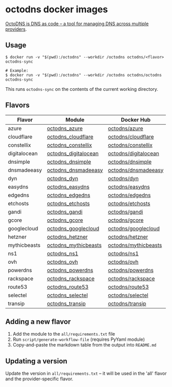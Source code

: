 # octodns docker images

[OctoDNS is DNS as code – a tool for managing DNS across multiple providers](https://github.com/octodns/octodns).

## Usage

```
$ docker run -v "$(pwd):/octodns" --workdir /octodns octodns/<flavor> octodns-sync

# Example:
$ docker run -v "$(pwd):/octodns" --workdir /octodns octodns/octodns octodns-sync
```

This runs `octodns-sync` on the contents of the current working directory.

## Flavors

| Flavor | Module | Docker Hub |
|--------|--------|------------|
| azure | [octodns_azure](https://github.com/octodns/octodns-azure) | [octodns/azure](https://hub.docker.com/r/octodns/azure) |
| cloudflare | [octodns_cloudflare](https://github.com/octodns/octodns-cloudflare) | [octodns/cloudflare](https://hub.docker.com/r/octodns/cloudflare) |
| constellix | [octodns_constellix](https://github.com/octodns/octodns-constellix) | [octodns/constellix](https://hub.docker.com/r/octodns/constellix) |
| digitalocean | [octodns_digitalocean](https://github.com/octodns/octodns-digitalocean) | [octodns/digitalocean](https://hub.docker.com/r/octodns/digitalocean) |
| dnsimple | [octodns_dnsimple](https://github.com/octodns/octodns-dnsimple) | [octodns/dnsimple](https://hub.docker.com/r/octodns/dnsimple) |
| dnsmadeeasy | [octodns_dnsmadeeasy](https://github.com/octodns/octodns-dnsmadeeasy) | [octodns/dnsmadeeasy](https://hub.docker.com/r/octodns/dnsmadeeasy) |
| dyn | [octodns_dyn](https://github.com/octodns/octodns-dyn) | [octodns/dyn](https://hub.docker.com/r/octodns/dyn) |
| easydns | [octodns_easydns](https://github.com/octodns/octodns-easydns) | [octodns/easydns](https://hub.docker.com/r/octodns/easydns) |
| edgedns | [octodns_edgedns](https://github.com/octodns/octodns-edgedns) | [octodns/edgedns](https://hub.docker.com/r/octodns/edgedns) |
| etchosts | [octodns_etchosts](https://github.com/octodns/octodns-etchosts) | [octodns/etchosts](https://hub.docker.com/r/octodns/etchosts) |
| gandi | [octodns_gandi](https://github.com/octodns/octodns-gandi) | [octodns/gandi](https://hub.docker.com/r/octodns/gandi) |
| gcore | [octodns_gcore](https://github.com/octodns/octodns-gcore) | [octodns/gcore](https://hub.docker.com/r/octodns/gcore) |
| googlecloud | [octodns_googlecloud](https://github.com/octodns/octodns-googlecloud) | [octodns/googlecloud](https://hub.docker.com/r/octodns/googlecloud) |
| hetzner | [octodns_hetzner](https://github.com/octodns/octodns-hetzner) | [octodns/hetzner](https://hub.docker.com/r/octodns/hetzner) |
| mythicbeasts | [octodns_mythicbeasts](https://github.com/octodns/octodns-mythicbeasts) | [octodns/mythicbeasts](https://hub.docker.com/r/octodns/mythicbeasts) |
| ns1 | [octodns_ns1](https://github.com/octodns/octodns-ns1) | [octodns/ns1](https://hub.docker.com/r/octodns/ns1) |
| ovh | [octodns_ovh](https://github.com/octodns/octodns-ovh) | [octodns/ovh](https://hub.docker.com/r/octodns/ovh) |
| powerdns | [octodns_powerdns](https://github.com/octodns/octodns-powerdns) | [octodns/powerdns](https://hub.docker.com/r/octodns/powerdns) |
| rackspace | [octodns_rackspace](https://github.com/octodns/octodns-rackspace) | [octodns/rackspace](https://hub.docker.com/r/octodns/rackspace) |
| route53 | [octodns_route53](https://github.com/octodns/octodns-route53) | [octodns/route53](https://hub.docker.com/r/octodns/route53) |
| selectel | [octodns_selectel](https://github.com/octodns/octodns-selectel) | [octodns/selectel](https://hub.docker.com/r/octodns/selectel) |
| transip | [octodns_transip](https://github.com/octodns/octodns-transip) | [octodns/transip](https://hub.docker.com/r/octodns/transip) |

## Adding a new flavor

1. Add the module to the `all/requirements.txt` file
2. Run `script/generate-workflow-file` (requires PyYaml module)
3. Copy-and-paste the markdown table from the output into `README.md`

## Updating a version

Update the version in `all/requirements.txt` – it will be used in the 'all' flavor and the provider-specific flavor.
